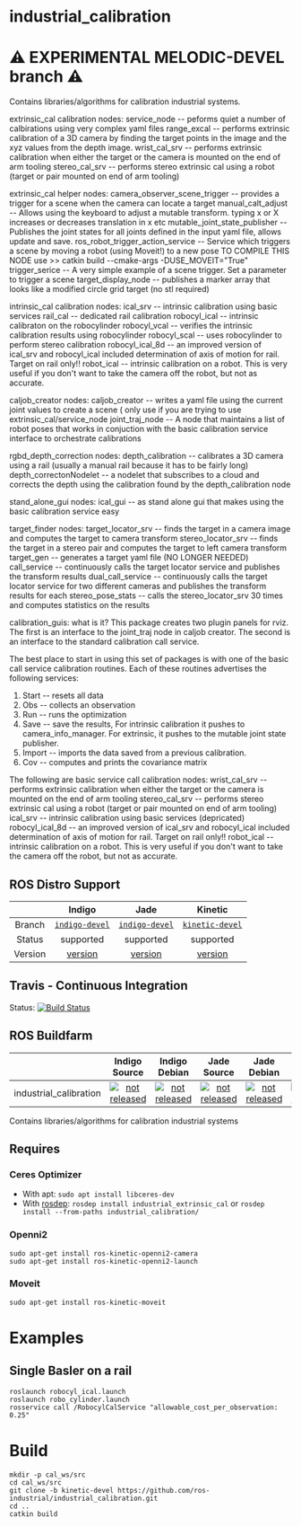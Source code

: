 industrial_calibration
======================

:warning: EXPERIMENTAL MELODIC-DEVEL branch :warning:
===

Contains libraries/algorithms for calibration industrial systems.

extrinsic_cal calibration nodes:
service_node   -- peforms quiet a number of calbirations using very complex yaml files
range_excal    -- performs extrinsic calibration of a 3D camera by finding the target points in the image and the xyz values from the depth image.
wrist_cal_srv  -- performs extrinsic calibration when either the target or the camera is mounted on the end of arm tooling
stereo_cal_srv -- performs stereo extrinsic cal using a robot (target or pair mounted on end of arm tooling)

extrinsic_cal helper nodes:
camera_observer_scene_trigger    -- provides a trigger for a scene when the camera can locate a target
manual_calt_adjust               -- Allows using the keyboard to adjust a mutable transform. typing x or X increases or decreases translation in x etc
mutable_joint_state_publisher    -- Publishes the joint states for all joints defined in the input yaml file, allows update and save.
ros_robot_trigger_action_service -- Service which triggers a scene by moving a robot (using Moveit!) to a new pose
TO COMPILE THIS NODE use >>  catkin build --cmake-args -DUSE_MOVEIT="True"
trigger_serice                   -- A very simple example of a scene trigger. Set a parameter to trigger a scene
target_display_node              -- publishes a marker array that looks like a modified circle grid target (no stl required)

intrinsic_cal calibration nodes:
ical_srv        -- intrinsic calibration using basic services
rail_cal        -- dedicated rail calibration
robocyl_ical    -- intrinsic calibraton on the robocylinder
robocyl_vcal    -- verifies the intrinsic calibration results using robocylinder
robocyl_scal    -- uses robocylinder to perform stereo calibration
robocyl_ical_8d -- an improved version of ical_srv and robocyl_ical included determination of axis of motion for rail. Target on rail only!!
robot_ical      -- intrinsic calibration on a robot. This is very useful if you don't want to take the camera off the robot, but not as accurate.

caljob_creator nodes:
caljob_creator  -- writes a yaml file using the current joint values to create a scene ( only use if you are trying to use extrinsic_cal/service_node
joint_traj_node -- A node that maintains a list of robot poses that works in conjuction with the basic calibration service interface to orchestrate calibrations

rgbd_depth_correction nodes:
depth_calibration      -- calibrates a 3D camera using a rail (usually a manual rail because it has to be fairly long)
depth_correctonNodelet -- a nodelet that subscribes to a cloud and corrects the depth using the calibration found by the depth_calibration node

stand_alone_gui nodes:
ical_gui -- as stand alone gui that makes using the basic calibration service easy

target_finder nodes:
target_locator_srv -- finds the target in a camera image and computes the target to camera transform
stereo_locator_srv -- finds the target in a stereo pair and computes the target to left camera transform
target_gen         -- generates a target yaml file (NO LONGER NEEDED)
call_service       -- continuously calls the target locator service and publishes the transform results
dual_call_service  -- continuously calls the target locator service for two different cameras and publishes the transform results for each
stereo_pose_stats  -- calls the stereo_locator_srv 30 times and computes statistics on the results

calibration_guis: what is it?
This package creates two plugin panels for rviz. The first is an interface to the joint_traj node in caljob creator. The second is an interface to the standard calibration call service.


The best place to start in using this set of packages is with one of the basic call service calibration routines. Each of these routines advertises the following services:
1. Start  -- resets all data
2. Obs    -- collects an observation
3. Run    -- runs the optimization
4. Save   -- save the results, For intrinsic calibration it pushes to camera_info_manager. For extrinsic, it pushes to the mutable joint state publisher. 
5. Import -- imports the data saved from a previous calibration.
6. Cov    -- computes and prints the covariance matrix

The following are basic service call calibration nodes:
wrist_cal_srv  -- performs extrinsic calibration when either the target or the camera is mounted on the end of arm tooling
stereo_cal_srv -- performs stereo extrinsic cal using a robot (target or pair mounted on end of arm tooling)
ical_srv        -- intrinsic calibration using basic services (depricated)
robocyl_ical_8d -- an improved version of ical_srv and robocyl_ical included determination of axis of motion for rail. Target on rail only!!
robot_ical      -- intrinsic calibration on a robot. This is very useful if you don't want to take the camera off the robot, but not as accurate.

## ROS Distro Support

|         | Indigo | Jade | Kinetic |
|:-------:|:------:|:----:|:-------:|
| Branch  | [`indigo-devel`](https://github.com/ros-industrial/industrial_calibration/tree/indigo-devel) | [`indigo-devel`](https://github.com/ros-industrial/industrial_calibration/tree/indigo-devel) | [`kinetic-devel`](https://github.com/ros-industrial/industrial_calibration/tree/kinetic-devel) |
| Status  |  supported | supported |  supported |
| Version | [version](http://repositories.ros.org/status_page/ros_indigo_default.html?q=industrial_calibration) | [version](http://repositories.ros.org/status_page/ros_jade_default.html?q=industrial_calibration) | [version](http://repositories.ros.org/status_page/ros_kinetic_default.html?q=industrial_calibration) |

## Travis - Continuous Integration

Status: [![Build Status](https://travis-ci.org/ros-industrial/industrial_calibration.svg?branch=kinetic-devel)](https://travis-ci.org/ros-industrial/industrial_calibration)

## ROS Buildfarm

|         | Indigo Source | Indigo Debian | Jade Source | Jade Debian |  Kinetic Source  |  Kinetic Debian |
|:-------:|:-------------------:|:-------------------:|:-------------------:|:-------------------:|:-------------------:|:-------------------:|
| industrial_calibration | [![not released](http://build.ros.org/buildStatus/icon?job=Isrc_uT__industrial_calibration__ubuntu_trusty__source)](http://build.ros.org/view/Isrc_uT/job/Isrc_uT__industrial_calibration__ubuntu_trusty__source/) | [![not released](http://build.ros.org/buildStatus/icon?job=Ibin_uT64__industrial_calibration__ubuntu_trusty_amd64__binary)](http://build.ros.org/view/Ibin_uT64/job/Ibin_uT64__industrial_calibration__ubuntu_trusty_amd64__binary/) | [![not released](http://build.ros.org/buildStatus/icon?job=Jsrc_uT__industrial_calibration__ubuntu_trusty__source)](http://build.ros.org/view/Jsrc_uT/job/Jsrc_uT__industrial_calibration__ubuntu_trusty__source/) | [![not released](http://build.ros.org/buildStatus/icon?job=Jbin_uT64__industrial_calibration__ubuntu_trusty_amd64__binary)](http://build.ros.org/view/Jbin_uT64/job/Jbin_uT64__industrial_calibration__ubuntu_trusty_amd64__binary/) | [![not released](http://build.ros.org/buildStatus/icon?job=Ksrc_uX__industrial_calibration__ubuntu_xenial__source)](http://build.ros.org/view/Ksrc_uX/job/Ksrc_uX__industrial_calibration__ubuntu_xenial__source/) | [![not released](http://build.ros.org/buildStatus/icon?job=Kbin_uX64__industrial_calibration__ubuntu_xenial_amd64__binary)](http://build.ros.org/view/Kbin_uX64/job/Kbin_uX64__industrial_calibration__ubuntu_xenial_amd64__binary/) |


Contains libraries/algorithms for calibration industrial systems

## Requires

### Ceres Optimizer

- With apt: `sudo apt install libceres-dev`
- With [rosdep](http://docs.ros.org/independent/api/rosdep/html/):
  `rosdep install industrial_extrinsic_cal` or
  `rosdep install --from-paths industrial_calibration/`

### Openni2
```
sudo apt-get install ros-kinetic-openni2-camera
sudo apt-get install ros-kinetic-openni2-launch
```

### Moveit
`sudo apt-get install ros-kinetic-moveit`

# Examples

## Single Basler on a rail
```
roslaunch robocyl_ical.launch
roslaunch robo_cylinder.launch
rosservice call /RobocylCalService "allowable_cost_per_observation: 0.25"
```

# Build
```
mkdir -p cal_ws/src
cd cal_ws/src
git clone -b kinetic-devel https://github.com/ros-industrial/industrial_calibration.git
cd ..
catkin build
```
